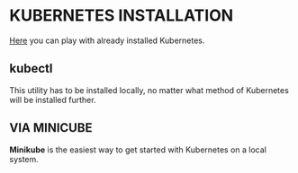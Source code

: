 # KUBERNETES INSTALLATION

[Here](https://labs.play-with-k8s.com/) you can play with already installed Kubernetes.


## kubectl

This utility has to be installed locally, no matter what method of Kubernetes will be installed further.



## VIA MINICUBE

**Minikube** is the easiest way to get started with Kubernetes on a local system.












































